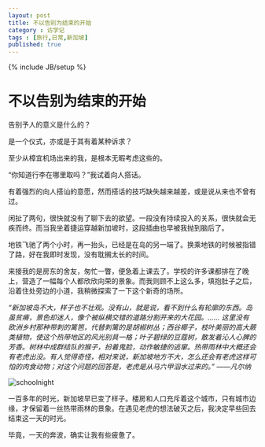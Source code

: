 ```yaml
---
layout: post
title: 不以告别为结束的开始
category : 访学记
tags : [旅行,日常,新加坡]
published: true
---
```

{% include JB/setup %}

# 不以告别为结束的开始

告别予人的意义是什么的？

是一个仪式，亦或是于其有着某种诉求？

至少从樟宜机场出来的我，是根本无暇考虑这些的。

“你知道行李在哪里取吗？”我试着向人搭话。

有着强烈的向人搭讪的意愿，然而搭话的技巧缺失越来越差，或是说从来也不曾有过。

闲扯了两句，很快就没有了聊下去的欲望。一段没有持续投入的关系，很快就会无疾而终。而当我坐着捷运穿越新加坡时，这段插曲也早被我抛到脑后了。

地铁飞驰了两个小时，再一抬头，已经是在岛的另一端了。换乘地铁的时候被指错了路，好在我即时发现，没有耽搁太长的时间。

来接我的是房东的舍友，匆忙一瞥，便急着上课去了。学校的许多课都排在了晚上，营造了一幅每个人都欣欣向荣的景象。而我则顾不上这么多，填抱肚子之后，沿着住处旁边的小道，我稍微探索了一下这个新奇的场所。

*“新加坡岛不大，样子也不壮观。没有山，就是说，看不到什么有轮廓的东西。岛虽贫瘠，景色却迷人，像个被纵横交错的道路分割开来的大花园。…… 这里没有欧洲乡村那种带刺的篱笆，代替刺篱的是胡椒树丛；西谷椰子，枝叶美丽的高大蕨类植物，使这个热带地区的风光别具一格；叶子碧绿的豆蔻树，散发着沁人心脾的芳香。树林中成群结队的猴子，扮着鬼脸，动作敏捷的逃窜。热带雨林中大概还会有老虎出没。有人觉得奇怪，相对来说，新加坡地方不大，怎么还会有老虎这样可怕的肉食动物；对这个问题的回答是，老虎是从马六甲泅水过来的。” ——凡尔纳*

![schoolnight](/image/schoolnight1.jpg)

一百多年的时光，新加坡早已变了样子。楼房和人口充斥着这个城市，只有城市边缘，才保留着一丝热带雨林的景象。在遇见老虎的想法破灭之后，我决定早些回去结束这一天的时光。

毕竟，一天的奔波，确实让我有些疲惫了。
